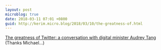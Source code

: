 ```yaml
---
layout: post
microblog: true
date: 2018-03-11 07:01 +0800
guid: http://kerim.micro.blog/2018/03/10/the-greatness-of.html
---
```

[The greatness of Twitter: a conversation with digital minister Audrey Tang](https://michaelturton.blogspot.tw/2018/03/the-greatness-of-twitter-conversation.html?m=1) (Thanks Michael…)
